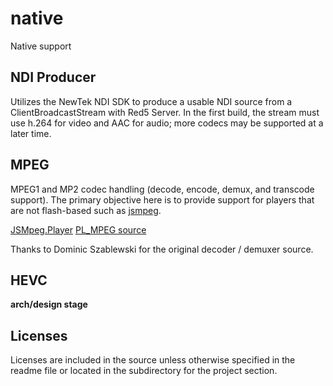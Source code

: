 # native

Native support

## NDI Producer

Utilizes the NewTek NDI SDK to produce a usable NDI source from a ClientBroadcastStream with Red5 Server. In the first build, the stream must use h.264 for video and AAC for audio; more codecs may be supported at a later time.

## MPEG

MPEG1 and MP2 codec handling (decode, encode, demux, and transcode support). The primary objective here is to provide support for players that are not flash-based such as [jsmpeg](https://jsmpeg.com/).

[JSMpeg.Player](https://github.com/phoboslab/jsmpeg)
[PL_MPEG source](https://github.com/phoboslab/pl_mpeg)

Thanks to Dominic Szablewski for the original decoder / demuxer source.

## HEVC

**arch/design stage**


## Licenses

Licenses are included in the source unless otherwise specified in the readme file or located in the subdirectory for the project section.
